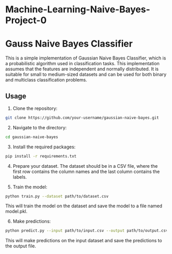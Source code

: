 # Machine-Learning-Naive-Bayes-Project-0

# Gauss Naive Bayes Classifier

This is a simple implementation of Gaussian Naive Bayes Classifier, which is a probabilistic algorithm used in classification tasks. This implementation assumes that the features are independent and normally distributed. It is suitable for small to medium-sized datasets and can be used for both binary and multiclass classification problems.

## Usage

1. Clone the repository:

```bash
git clone https://github.com/your-username/gaussian-naive-bayes.git
```

2. Navigate to the directory:

```bash
cd gaussian-naive-bayes
```

3. Install the required packages:

```bash
pip install -r requirements.txt
```

4. Prepare your dataset. The dataset should be in a CSV file, where the first row contains the column names and the last column contains the labels.

5. Train the model:

```bash
python train.py --dataset path/to/dataset.csv
```

This will train the model on the dataset and save the model to a file named model.pkl.

6. Make predictions:

```bash
python predict.py --input path/to/input.csv --output path/to/output.csv --model path/to/model.pkl
```
This will make predictions on the input dataset and save the predictions to the output file.
